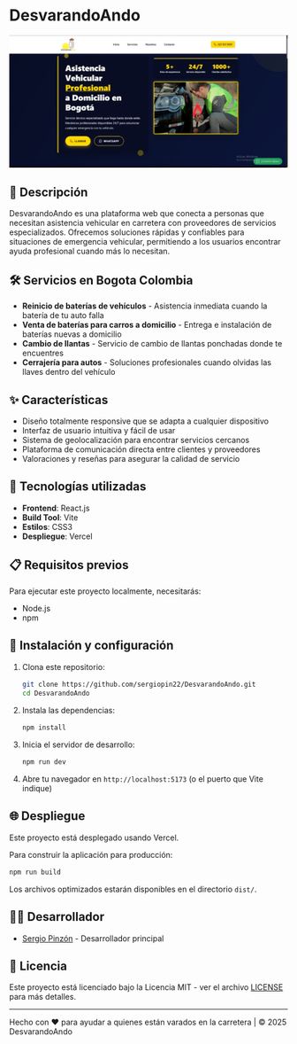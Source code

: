 # DesvarandoAndo

![Vista Previa de DesvarandoAndo](src/assets/images/View.jpg)

## 📱 Descripción

DesvarandoAndo es una plataforma web que conecta a personas que necesitan asistencia vehicular en carretera con proveedores de servicios especializados. Ofrecemos soluciones rápidas y confiables para situaciones de emergencia vehicular, permitiendo a los usuarios encontrar ayuda profesional cuando más lo necesitan.

## 🛠️ Servicios en Bogota Colombia

- **Reinicio de baterías de vehículos** - Asistencia inmediata cuando la batería de tu auto falla
- **Venta de baterías para carros a domicilio** - Entrega e instalación de baterías nuevas a domicilio
- **Cambio de llantas** - Servicio de cambio de llantas ponchadas donde te encuentres
- **Cerrajería para autos** - Soluciones profesionales cuando olvidas las llaves dentro del vehículo

## ✨ Características

- Diseño totalmente responsive que se adapta a cualquier dispositivo
- Interfaz de usuario intuitiva y fácil de usar
- Sistema de geolocalización para encontrar servicios cercanos
- Plataforma de comunicación directa entre clientes y proveedores
- Valoraciones y reseñas para asegurar la calidad de servicio

## 🚀 Tecnologías utilizadas

- **Frontend**: React.js
- **Build Tool**: Vite
- **Estilos**: CSS3
- **Despliegue**: Vercel

## 📋 Requisitos previos

Para ejecutar este proyecto localmente, necesitarás:

- Node.js
- npm

## 🔧 Instalación y configuración

1. Clona este repositorio:
   ```bash
   git clone https://github.com/sergiopin22/DesvarandoAndo.git
   cd DesvarandoAndo
   ```

2. Instala las dependencias:
   ```bash
   npm install
   ```

3. Inicia el servidor de desarrollo:
   ```bash
   npm run dev
   ```

4. Abre tu navegador en `http://localhost:5173` (o el puerto que Vite indique)

## 🌐 Despliegue

Este proyecto está desplegado usando Vercel.

Para construir la aplicación para producción:

```bash
npm run build
```

Los archivos optimizados estarán disponibles en el directorio `dist/`.

## 👨‍💻 Desarrollador

- [Sergio Pinzón](https://github.com/sergiopin22) - Desarrollador principal



## 📄 Licencia

Este proyecto está licenciado bajo la Licencia MIT - ver el archivo [LICENSE](LICENSE) para más detalles.

---

Hecho con ❤️ para ayudar a quienes están varados en la carretera | © 2025 DesvarandoAndo